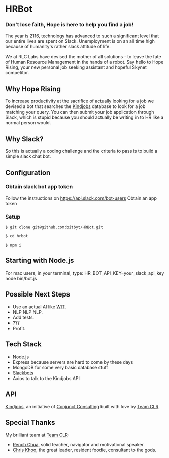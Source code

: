 # HRBot
### Don't lose faith, Hope is here to help you find a job!

The year is 2116, technology has advanced to such a significant level that our entire lives are spent on Slack. Unemployment is on an all time high because of humanity's rather slack attitude of life.

We at RLC Labs have devised the mother of all solutions - to leave the fate of Human Resource Management in the hands of a robot. Say hello to Hope Rising, your new personal job seeking assistant and hopeful Skynet competitor.

## Why Hope Rising

To increase productivity at the sacrifice of actually looking for a job we devised a bot that searches the [Kindjobs](http://kindjobs.herokuapp.com/) database to look for a job matching your query. You can then submit your job application through Slack, which is stupid because you should actually be writing in to HR like a normal person would.

## Why Slack?

So this is actually a coding challenge and the criteria to pass is to build a simple slack chat bot.

## Configuration

### Obtain slack bot app token

Follow the instructions on https://api.slack.com/bot-users
Obtain an app token

### Setup

```
$ git clone git@github.com:bitbyt/HRBot.git

$ cd hrbot

$ npm i

```

## Starting with Node.js

For mac users, in your terminal, type: HR_BOT_API_KEY=your_slack_api_key node bin/bot.js

## Possible Next Steps

- Use an actual AI like [WIT](https://wit.ai/).
- NLP NLP NLP.
- Add tests.
- ???
- Profit.

## Tech Stack

* Node.js
* Express because servers are hard to come by these days
* MongoDB for some very basic database stuff
* [Slackbots](https://www.npmjs.com/package/slackbots)
* Axios to talk to the Kindjobs API

## API

[Kindjobs](http://kindjobs.herokuapp.com/), an initiative of [Conjunct Consulting](http://conjunctconsulting.org/) built with love by [Team CLR](https://github.com/CLR-WDI).

## Special Thanks

My brilliant team at [Team CLR](https://github.com/CLR-WDI):
* [Rench Chua](https://github.com/RenchChua), solid teacher, navigator and motivational speaker.
* [Chris Khoo](https://github.com/chriskhoo), the great leader, resident foodie, consultant to the gods.
